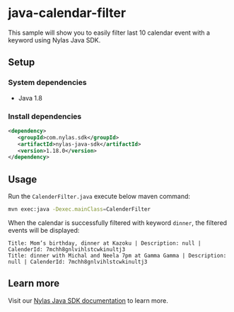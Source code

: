 # java-calendar-filter

This sample will show you to easily filter last 10 calendar event with a keyword using Nylas Java SDK.


## Setup

### System dependencies

- Java 1.8

### Install dependencies

```xml
<dependency>
   <groupId>com.nylas.sdk</groupId>
   <artifactId>nylas-java-sdk</artifactId>
   <version>1.18.0</version>
</dependency>
```

## Usage

Run the  `CalenderFilter.java`  execute below maven command:

```bash
mvn exec:java -Dexec.mainClass=CalenderFilter
```

When the calendar is successfully filtered with keyword `dinner`, the filtered events will be displayed:

```text
Title: Mom’s birthday, dinner at Kazoku | Description: null | CalenderId: 7mchh8gnlvihlstcwkinultj3 
Title: dinner with Michal and Neela 7pm at Gamma Gamma | Description: null | CalenderId: 7mchh8gnlvihlstcwkinultj3 
```

## Learn more

Visit our [Nylas Java SDK documentation](https://developer.nylas.com/docs/developer-tools/sdk/java-sdk/) to learn more.